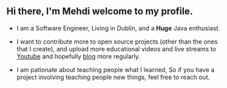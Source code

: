 ## Hi there, I'm Mehdi welcome to my profile.

* I am a Software Engineer, Living in Dublin, and a **Huge** Java enthusiast. 

* I want to contribute more to open source projects (other than the ones that I create), and upload more educational videos and live streams to [Youtube](https://www.youtube.com/channel/UCwcFY6unYaay2Z9SEWIWUVA) and hopefully [blog](https://chermehdi.com) more regularly.

* I am pationate about teaching people what I learned, So if you have a project involving teaching people new things, feel free to reach out.
